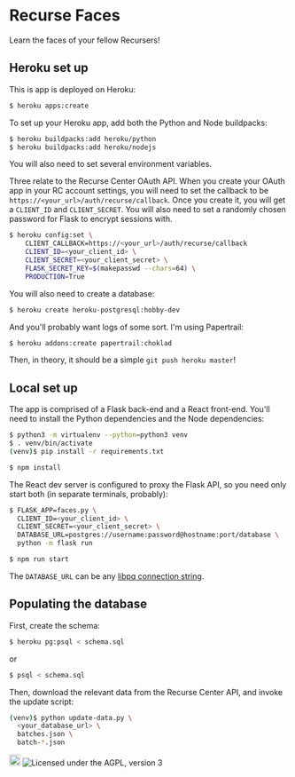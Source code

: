 # Recurse Faces

Learn the faces of your fellow Recursers!

## Heroku set up

This is app is deployed on Heroku:

```sh
$ heroku apps:create
```

To set up your Heroku app, add both the Python and Node buildpacks:

```sh
$ heroku buildpacks:add heroku/python
$ heroku buildpacks:add heroku/nodejs
```

You will also need to set several environment variables.

Three relate to the Recurse Center OAuth API. When you create your OAuth app in
your RC account settings, you will need to set the callback to be
`https://<your_url>/auth/recurse/callback`. Once you create it, you will get a
`CLIENT_ID` and `CLIENT_SECRET`. You will also need to set a randomly chosen
password for Flask to encrypt sessions with.

```sh
$ heroku config:set \
    CLIENT_CALLBACK=https://<your_url>/auth/recurse/callback
    CLIENT_ID=<your_client_id> \
    CLIENT_SECRET=<your_client_secret> \
    FLASK_SECRET_KEY=$(makepasswd --chars=64) \
    PRODUCTION=True
```

You will also need to create a database:

```sh
$ heroku create heroku-postgresql:hobby-dev
```

And you'll probably want logs of some sort. I'm using Papertrail:

```sh
$ heroku addons:create papertrail:choklad
```

Then, in theory, it should be a simple `git push heroku master`!

## Local set up

The app is comprised of a Flask back-end and a React front-end. You'll need to
install the Python dependencies and the Node dependencies:

```sh
$ python3 -m virtualenv --python=python3 venv
$ . venv/bin/activate
(venv)$ pip install -r requirements.txt

$ npm install
```

The React dev server is configured to proxy the Flask API, so you need only
start both (in separate terminals, probably):

```sh
$ FLASK_APP=faces.py \
  CLIENT_ID=<your_client_id> \
  CLIENT_SECRET=<your_client_secret> \
  DATABASE_URL=postgres://username:password@hostname:port/database \
  python -m flask run

$ npm run start
```

The `DATABASE_URL` can be any [libpq connection
string](https://www.postgresql.org/docs/current/static/libpq-connect.html#LIBPQ-CONNSTRING).

## Populating the database

First, create the schema:

```sh
$ heroku pg:psql < schema.sql
```

or

```sh
$ psql < schema.sql
```

Then, download the relevant data from the Recurse Center API, and invoke the
update script:

```sh
(venv)$ python update-data.py \
  <your_database_url> \
  batches.json \
  batch-*.json
```

<a href='http://www.recurse.com' title='Made with love at the Recurse Center'><img src='https://cloud.githubusercontent.com/assets/2883345/11325206/336ea5f4-9150-11e5-9e90-d86ad31993d8.png' height='20px'/></a>
![Licensed under the AGPL, version 3](https://img.shields.io/badge/license-AGPL3-blue.svg)
